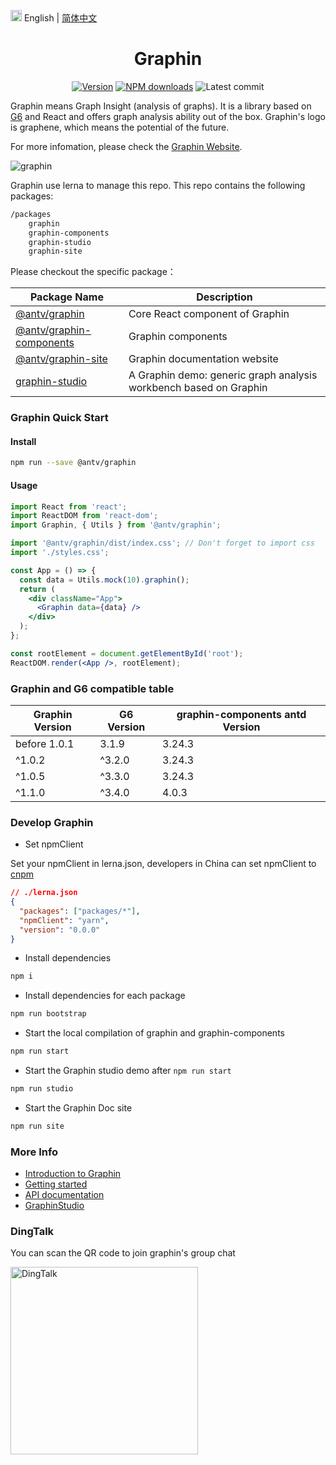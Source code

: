 <img src="https://gw.alipayobjects.com/zos/antfincdn/R8sN%24GNdh6/language.svg" width="18"> English | [简体中文](./README.zh-CN.md)

<h1 align="center">Graphin</h1>

<div align="center">

[![Version](https://badgen.net/npm/v/@antv/graphin)](https://www.npmjs.com/@antv/graphin)
[![NPM downloads](http://img.shields.io/npm/dm/@antv/graphin.svg)](http://npmjs.com/@antv/graphin)
![Latest commit](https://badgen.net/github/last-commit/antvis/graphin)

</div>

Graphin means Graph Insight (analysis of graphs). It is a library based on [G6](https://github.com/antvis/g6) and React and offers graph analysis ability out of the box. Graphin's logo is graphene, which means the potential of the future.

For more infomation, please check the [Graphin Website](https://graphin.antv.vision/zh).

![graphin](https://gw.alipayobjects.com/mdn/rms_00edcb/afts/img/A*N-5PT6UO9LAAAAAAAAAAAABkARQnAQ)

Graphin use lerna to manage this repo. This repo contains the following packages:

```bash
/packages
    graphin
    graphin-components
    graphin-studio
    graphin-site
```

Please checkout the specific package：

| Package Name                                                                                          | Description                                                       |
| ----------------------------------------------------------------------------------------------------- | ----------------------------------------------------------------- |
| [@antv/graphin](https://github.com/antvis/graphin/tree/master/packages/graphin)                       | Core React component of Graphin                                   |
| [@antv/graphin-components](https://github.com/antvis/graphin/tree/master/packages/graphin-components) | Graphin components                                                |
| [@antv/graphin-site](https://github.com/antvis/graphin/tree/master/packages/graphin-site)             | Graphin documentation website                                     |
| [graphin-studio](https://github.com/antvis/graphin/tree/master/packages/graphin-studio)               | A Graphin demo: generic graph analysis workbench based on Graphin |

### Graphin Quick Start

#### Install

```bash
npm run --save @antv/graphin
```

#### Usage

```jsx
import React from 'react';
import ReactDOM from 'react-dom';
import Graphin, { Utils } from '@antv/graphin';

import '@antv/graphin/dist/index.css'; // Don't forget to import css
import './styles.css';

const App = () => {
  const data = Utils.mock(10).graphin();
  return (
    <div className="App">
      <Graphin data={data} />
    </div>
  );
};

const rootElement = document.getElementById('root');
ReactDOM.render(<App />, rootElement);
```

### Graphin and G6 compatible table

| Graphin Version | G6 Version | graphin-components antd Version |
| --------------- | ---------- | ------------------------------- |
| before 1.0.1    | 3.1.9      | 3.24.3                          |
| ^1.0.2          | ^3.2.0     | 3.24.3                          |
| ^1.0.5          | ^3.3.0     | 3.24.3                          |
| ^1.1.0          | ^3.4.0     | 4.0.3                           |

### Develop Graphin

- Set npmClient

Set your npmClient in lerna.json, developers in China can set npmClient to [cnpm](https://www.npmjs.com/package/cnpm)

```json
// ./lerna.json
{
  "packages": ["packages/*"],
  "npmClient": "yarn",
  "version": "0.0.0"
}
```

- Install dependencies

```bash
npm i
```

- Install dependencies for each package

```bash
npm run bootstrap
```

- Start the local compilation of graphin and graphin-components

```bash
npm run start
```

- Start the Graphin studio demo after `npm run start`

```bash
npm run studio
```

- Start the Graphin Doc site

```bash
npm run site
```

### More Info

- [Introduction to Graphin](https://graphin.antv.vision/zh/docs/manual/introduction)
- [Getting started](https://graphin.antv.vision/zh/docs/manual/getting-started)
- [API documentation](https://graphin.antv.vision/zh/docs/api/graphin)
- [GraphinStudio](https://graphin.antv.vision/zh/GraphinStudio)

### DingTalk

You can scan the QR code to join graphin's group chat

<img src='https://gw.alipayobjects.com/mdn/rms_00edcb/afts/img/A*xlT5ToVNZdYAAAAAAAAAAABkARQnAQ' alt='DingTalk' width= '300px'/>
